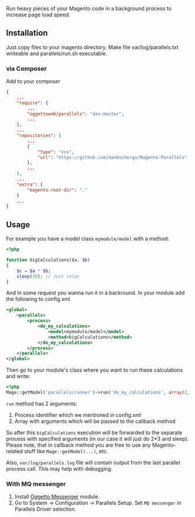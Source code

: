 Run heavy pieces of your Magento code in a background process to increase page load speed.


Installation
------------

Just copy files to your magento directory. Make file var/log/parallels.txt writeable and parallels/run.sh executable.

### via Composer

Add to your composer

```json
{
    ...
    "require": {
        ...
        "oggettoweb/parallels": "dev-master",
        ...
    },
    ...
    "repositories": [
        ...
        {
            "type": "vcs",
            "url": "https://github.com/dankocherga/Magento-Parallels"
        },
        ...
    ],
    ...
    "extra": {
        "magento-root-dir": "."
    }
    ...
}
```

Usage
-----

For example you have a model class `mymodule/model` with a method:

``````php
<?php

function bigCalculations($a, $b)
{
    $c = $a * $b;
    sleep(30); // Just relax
}
``````

And in some request you wanna run it in a backround. In your module add the following to config.xml

``````xml
<global>
    <parallels>
        <process>
            <do_my_calculations>
                <model>mymodule/model</model>
                <method>bigCalculations</method>
            </do_my_calculations>
        </process>
    </parallels>
</global>
``````

Then go to your module's class where you want to run these calculations and write:

``````php
<?php
Mage::getModel('parallels/runner')->run('do_my_calculations', array(2, 3));
``````

`run` method has 2 arguments:

1.  Process identifier which we mentioned in config.xml
2.  Array with arguments which will be passed to the callback method

So after this `bigCalculations` execution will be forwarded to the separate process with
specified arguments (in our case it will just do 2*3 and sleep). Please note, that in callback method
you are free to use any Magento-related stuff like `Mage::getModel(...)`, etc.

Also, `var/log/parallels.log` file will contain output from the last parallel process call. This may help with debugging.

### With MQ messenger

1. Install [Oggetto Messenger](https://github.com/OggettoWeb/messenger) module.
2. Go to System -> Configuration -> Parallels Setup. Set `MQ messenger` in Parallels Driver selection.


